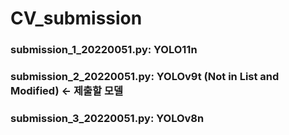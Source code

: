# CV_submission

### submission_1_20220051.py: YOLO11n

### submission_2_20220051.py: YOLOv9t (Not in List and Modified) <- 제출할 모델

### submission_3_20220051.py: YOLOv8n
